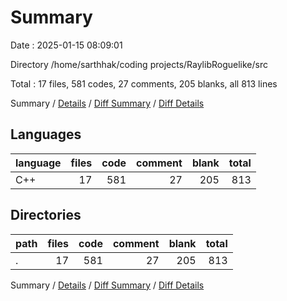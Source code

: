 # Summary

Date : 2025-01-15 08:09:01

Directory /home/sarthhak/coding projects/RaylibRoguelike/src

Total : 17 files,  581 codes, 27 comments, 205 blanks, all 813 lines

Summary / [Details](details.md) / [Diff Summary](diff.md) / [Diff Details](diff-details.md)

## Languages
| language | files | code | comment | blank | total |
| :--- | ---: | ---: | ---: | ---: | ---: |
| C++ | 17 | 581 | 27 | 205 | 813 |

## Directories
| path | files | code | comment | blank | total |
| :--- | ---: | ---: | ---: | ---: | ---: |
| . | 17 | 581 | 27 | 205 | 813 |

Summary / [Details](details.md) / [Diff Summary](diff.md) / [Diff Details](diff-details.md)